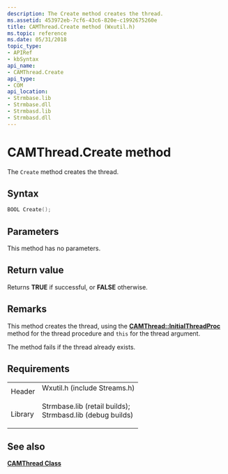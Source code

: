 ```yaml
---
description: The Create method creates the thread.
ms.assetid: 453972eb-7cf6-43c6-820e-c1992675260e
title: CAMThread.Create method (Wxutil.h)
ms.topic: reference
ms.date: 05/31/2018
topic_type: 
- APIRef
- kbSyntax
api_name: 
- CAMThread.Create
api_type: 
- COM
api_location: 
- Strmbase.lib
- Strmbase.dll
- Strmbasd.lib
- Strmbasd.dll
---
```


# CAMThread.Create method

The `Create` method creates the thread.

## Syntax


```C++
BOOL Create();
```



## Parameters

This method has no parameters.

## Return value

Returns **TRUE** if successful, or **FALSE** otherwise.

## Remarks

This method creates the thread, using the [**CAMThread::InitialThreadProc**](camthread-initialthreadproc.md) method for the thread procedure and `this` for the thread argument.

The method fails if the thread already exists.

## Requirements



|                    |                                                                                                                                                                                            |
|--------------------|--------------------------------------------------------------------------------------------------------------------------------------------------------------------------------------------|
| Header<br/>  | <dl> <dt>Wxutil.h (include Streams.h)</dt> </dl>                                                                                    |
| Library<br/> | <dl> <dt>Strmbase.lib (retail builds); </dt> <dt>Strmbasd.lib (debug builds)</dt> </dl> |



## See also

<dl> <dt>

[**CAMThread Class**](camthread.md)
</dt> </dl>

 

 




